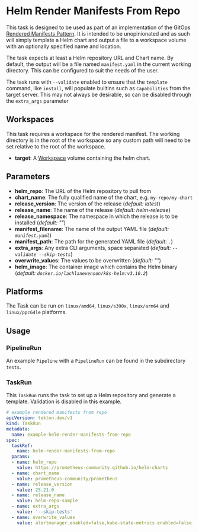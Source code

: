 # Helm Render Manifests From Repo

This task is designed to be used as part of an implementation of the GitOps [Rendered Manifests Pattern](https://akuity.io/blog/the-rendered-manifests-pattern/). It is intended to be unopinionated and as such will simply template a Helm chart and output a file to a workspace volume with an optionally specified name and location.

The task expects at least a Helm repository URL and Chart name. By default, the output will be a file named `manifest.yaml` in the current working directory. This can be configured to suit the needs of the user.

The task runs with `--validate` enabled to ensure that the `template` command, like `install`, will populate builtins such as `Capabilities` from the target server. This may not always be desirable, so can be disabled through the `extra_args` parameter

## Workspaces
This task requires a workspace for the rendered manifest. The working directory is in the root of the workspace so any custom path will need to be set relative to the root of the workspace.

* **target**: A [Workspace](https://github.com/tektoncd/pipeline/blob/main/docs/workspaces.md) volume containing the helm chart.



## Parameters

- **helm_repo**: The URL of the Helm repository to pull from
- **chart_name**: The fully qualified name of the chart, e.g. `my-repo/my-chart`
- **release_version**: The version of the release (*default: latest*)
- **release_name**: The name of the release (*default: helm-release*)
- **release_namespace**: The namespace in which the release is to be installed (*default: ""*)
- **manifest_filename**: The name of the output YAML file (*default: `manifest.yaml`*)
- **manifest_path**: The path for the generated YAML file (*default: `.`*)
- **extra_args**: Any extra CLI arguments, space separated (*default: `--validate --skip-tests`*)
- **overwrite_values**: The values to be overwritten (*default: ""*)
- **helm_image**: The container image which contains the Helm binary (*default: `docker.io/lachlanevenson/k8s-helm:v3.10.2`*)

## Platforms

The Task can be run on `linux/amd64`, `linux/s390x`, `linux/arm64` and `linux/ppc64le` platforms.

## Usage

### PipelineRun

An example `Pipeline` with a `PipelineRun` can be found in the subdirectory `tests`.

### TaskRun

This `TaskRun` runs the task to set up a Helm repository and generate a template. Validation is disabled in this example.

```yaml
# example rendered manifests from repo
apiVersion: tekton.dev/v1
kind: TaskRun
metadata:
  name: example-helm-render-manifests-from-repo
spec:
  taskRef:
    name: helm-render-manifests-from-repo
  params:
  - name: helm_repo
    value: https://prometheus-community.github.io/helm-charts
  - name: chart_name
    value: prometheus-community/prometheus
  - name: release_version
    value: 25.21.0
  - name: release_name
    value: helm-repo-sample
  - name: extra_args
    value: '--skip-tests'
  - name: overwrite_values
    value: alertmanager.enabled=false,kube-state-metrics.enabled=false,prometheus-node-exporter.enabled=false,prometheus-pushgateway.enabled=false
```